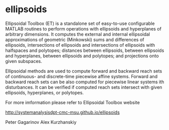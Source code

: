 ellipsoids
==========
Ellipsoidal Toolbox (ET) is a standalone set of easy-to-use configurable MATLAB routines to perform 
operations with ellipsoids and hyperplanes of arbitrary dimensions. It computes the external and internal 
ellipsoidal approximations of geometric (Minkowski) sums and differences of ellipsoids, intersections of 
ellipsoids and intersections of ellipsoids with halfspaces and polytopes; distances between ellipsoids, 
between ellipsoids and hyperplanes, between ellipsoids and polytopes; and projections onto given subspaces.

Ellipsoidal methods are used to compute forward and backward reach sets of continuous- and discrete-time 
piecewise affine systems. Forward and backward reach sets can be also computed for piecewise linear systems 
ith disturbances. It can be verified if computed reach sets intersect with given ellipsoids, hyperplanes, 
or polytopes. 

For more imformation please refer to Ellipsoidal Toolbox website

http://systemanalysisdpt-cmc-msu.github.io/ellipsoids


Peter Gagarinov
Alex Kurzhanskiy

